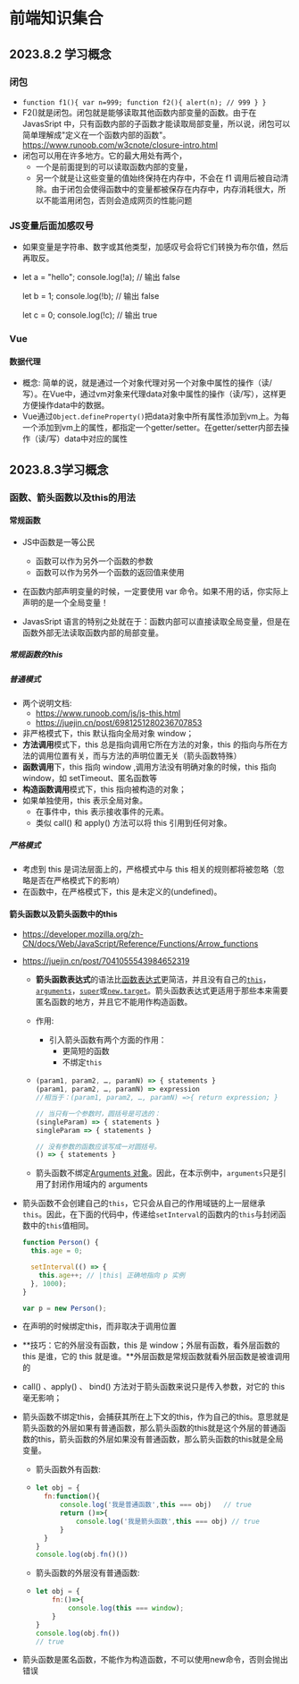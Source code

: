 # 前端知识集合

## 2023.8.2 学习概念

### 闭包

- `function f1(){
      var n=999;
      function f2(){
          alert(n); // 999
      }
  }`
- F2()就是闭包。闭包就是能够读取其他函数内部变量的函数。由于在 JavasSript 中，只有函数内部的子函数才能读取局部变量，所以说，闭包可以简单理解成"定义在一个函数内部的函数"。https://www.runoob.com/w3cnote/closure-intro.html
- 闭包可以用在许多地方。它的最大用处有两个，
  - 一个是前面提到的可以读取函数内部的变量，
  - 另一个就是让这些变量的值始终保持在内存中，不会在 f1 调用后被自动清除。由于闭包会使得函数中的变量都被保存在内存中，内存消耗很大，所以不能滥用闭包，否则会造成网页的性能问题

### JS变量后面加感叹号

- 如果变量是字符串、数字或其他类型，加感叹号会将它们转换为布尔值，然后再取反。

- let a = "hello"; console.log(!a); // 输出 false

  let b = 1; console.log(!b); // 输出 false

  let c = 0; console.log(!c); // 输出 true

### Vue

#### 数据代理

- 概念: 简单的说，就是通过一个对象代理对另一个对象中属性的操作（读/写）。在Vue中，通过vm对象来代理data对象中属性的操作（读/写），这样更方便操作data中的数据。
- Vue通过`Object.defineProperty()`把data对象中所有属性添加到vm上。为每一个添加到vm上的属性，都指定一个getter/setter。在getter/setter内部去操作（读/写）data中对应的属性

## 2023.8.3学习概念

### 函数、箭头函数以及this的用法

#### 常规函数

- JS中函数是一等公民
  - 函数可以作为另外一个函数的参数
  - 函数可以作为另外一个函数的返回值来使用

- 在函数内部声明变量的时候，一定要使用 var 命令。如果不用的话，你实际上声明的是一个全局变量！

- JavasSript 语言的特别之处就在于：函数内部可以直接读取全局变量，但是在函数外部无法读取函数内部的局部变量。

##### 常规函数的this

##### 普通模式

- 两个说明文档: 
  - https://www.runoob.com/js/js-this.html
  - https://juejin.cn/post/6981251280236707853
- 非严格模式下，this 默认指向全局对象 window；
- **方法调用**模式下，this 总是指向调用它所在方法的对象，this 的指向与所在方法的调用位置有关，而与方法的声明位置无关（箭头函数特殊）
- **函数调用**下，this 指向 window ,调用方法没有明确对象的时候，this 指向 window，如 setTimeout、匿名函数等
- **构造函数调用**模式下，this 指向被构造的对象；
- 如果单独使用，this 表示全局对象。
  - 在事件中，this 表示接收事件的元素。
  - 类似 call() 和 apply() 方法可以将 this 引用到任何对象。

##### 严格模式

- 考虑到 this 是词法层面上的，严格模式中与 this 相关的规则都将被忽略（忽略是否在严格模式下的影响）
- 在函数中，在严格模式下，this 是未定义的(undefined)。

#### 箭头函数以及箭头函数中的this

- https://developer.mozilla.org/zh-CN/docs/Web/JavaScript/Reference/Functions/Arrow_functions

- https://juejin.cn/post/7041055543984652319

  - **箭头函数表达式**的语法比[函数表达式](https://developer.mozilla.org/zh-CN/docs/Web/JavaScript/Reference/Operators/function)更简洁，并且没有自己的[`this`](https://developer.mozilla.org/zh-CN/docs/Web/JavaScript/Reference/Operators/this)，[`arguments`](https://developer.mozilla.org/zh-CN/docs/Web/JavaScript/Reference/Functions/arguments)，[`super`](https://developer.mozilla.org/zh-CN/docs/Web/JavaScript/Reference/Operators/super)或[`new.target`](https://developer.mozilla.org/zh-CN/docs/Web/JavaScript/Reference/Operators/new.target)。箭头函数表达式更适用于那些本来需要匿名函数的地方，并且它不能用作构造函数。

  - 作用: 

    - 引入箭头函数有两个方面的作用：
      - 更简短的函数
      - 不绑定`this`

  - ```javascript
    (param1, param2, …, paramN) => { statements }
    (param1, param2, …, paramN) => expression
    //相当于：(param1, param2, …, paramN) =>{ return expression; }
    
    // 当只有一个参数时，圆括号是可选的：
    (singleParam) => { statements }
    singleParam => { statements }
    
    // 没有参数的函数应该写成一对圆括号。
    () => { statements }
    ```

  - 箭头函数不绑定[Arguments 对象](https://developer.mozilla.org/zh-CN/docs/Web/JavaScript/Reference/Functions/arguments)。因此，在本示例中，`arguments`只是引用了封闭作用域内的 arguments

- 箭头函数不会创建自己的`this`，它只会从自己的作用域链的上一层继承 `this`。因此，在下面的代码中，传递给`setInterval`的函数内的`this`与封闭函数中的`this`值相同。

  ```javascript
  function Person() {
    this.age = 0;
  
    setInterval(() => {
      this.age++; // |this| 正确地指向 p 实例
    }, 1000);
  }
  
  var p = new Person();
  ```

- 在声明的时候绑定this，而非取决于调用位置

- **技巧：它的外层没有函数，this 是 window；外层有函数，看外层函数的 this 是谁，它的 this 就是谁。**外层函数是常规函数就看外层函数是被谁调用的

- call() 、apply() 、 bind() 方法对于箭头函数来说只是传入参数，对它的 this 毫无影响；

- 箭头函数不绑定this，会捕获其所在上下文的this，作为自己的this。意思就是箭头函数的外层如果有普通函数，那么箭头函数的this就是这个外层的普通函数的this，箭头函数的外层如果没有普通函数，那么箭头函数的this就是全局变量。

  - 箭头函数外有函数: 

  - ```javascript
    let obj = {
      fn:function(){
          console.log('我是普通函数',this === obj)   // true
          return ()=>{
              console.log('我是箭头函数',this === obj) // true
          }
      }
    }
    console.log(obj.fn()())
    ```

  - 箭头函数的外层没有普通函数: 

  - ```javascript
    let obj = {
        fn:()=>{
            console.log(this === window);
        }
    }
    console.log(obj.fn())
    // true
    
    ```

- 箭头函数是匿名函数，不能作为构造函数，不可以使用new命令，否则会抛出错误
